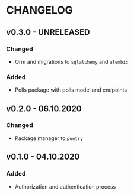 # CHANGELOG

## v0.3.0 - UNRELEASED

### Changed

* Orm and migrations to `sqlalchemy` and `alembic`

### Added

* Polls package with polls model and endpoints

## v0.2.0 - 06.10.2020

### Changed

* Package manager to `poetry`

## v0.1.0 - 04.10.2020

### Added

* Authorization and authentication process